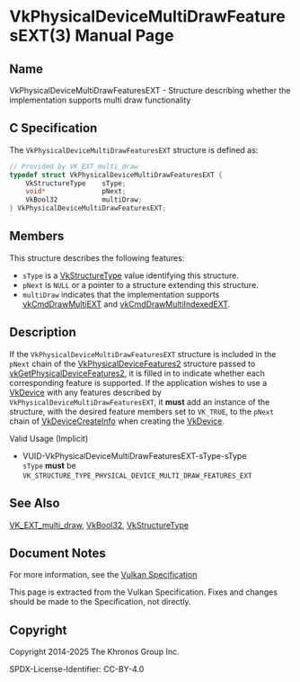 # VkPhysicalDeviceMultiDrawFeaturesEXT(3) Manual Page

## Name

VkPhysicalDeviceMultiDrawFeaturesEXT - Structure describing whether the implementation supports multi draw functionality



## [](#_c_specification)C Specification

The `VkPhysicalDeviceMultiDrawFeaturesEXT` structure is defined as:

```c++
// Provided by VK_EXT_multi_draw
typedef struct VkPhysicalDeviceMultiDrawFeaturesEXT {
    VkStructureType    sType;
    void*              pNext;
    VkBool32           multiDraw;
} VkPhysicalDeviceMultiDrawFeaturesEXT;
```

## [](#_members)Members

This structure describes the following features:

- `sType` is a [VkStructureType](https://registry.khronos.org/vulkan/specs/latest/man/html/VkStructureType.html) value identifying this structure.
- `pNext` is `NULL` or a pointer to a structure extending this structure.
- []()`multiDraw` indicates that the implementation supports [vkCmdDrawMultiEXT](https://registry.khronos.org/vulkan/specs/latest/man/html/vkCmdDrawMultiEXT.html) and [vkCmdDrawMultiIndexedEXT](https://registry.khronos.org/vulkan/specs/latest/man/html/vkCmdDrawMultiIndexedEXT.html).

## [](#_description)Description

If the `VkPhysicalDeviceMultiDrawFeaturesEXT` structure is included in the `pNext` chain of the [VkPhysicalDeviceFeatures2](https://registry.khronos.org/vulkan/specs/latest/man/html/VkPhysicalDeviceFeatures2.html) structure passed to [vkGetPhysicalDeviceFeatures2](https://registry.khronos.org/vulkan/specs/latest/man/html/vkGetPhysicalDeviceFeatures2.html), it is filled in to indicate whether each corresponding feature is supported. If the application wishes to use a [VkDevice](https://registry.khronos.org/vulkan/specs/latest/man/html/VkDevice.html) with any features described by `VkPhysicalDeviceMultiDrawFeaturesEXT`, it **must** add an instance of the structure, with the desired feature members set to `VK_TRUE`, to the `pNext` chain of [VkDeviceCreateInfo](https://registry.khronos.org/vulkan/specs/latest/man/html/VkDeviceCreateInfo.html) when creating the [VkDevice](https://registry.khronos.org/vulkan/specs/latest/man/html/VkDevice.html).

Valid Usage (Implicit)

- [](#VUID-VkPhysicalDeviceMultiDrawFeaturesEXT-sType-sType)VUID-VkPhysicalDeviceMultiDrawFeaturesEXT-sType-sType  
  `sType` **must** be `VK_STRUCTURE_TYPE_PHYSICAL_DEVICE_MULTI_DRAW_FEATURES_EXT`

## [](#_see_also)See Also

[VK\_EXT\_multi\_draw](https://registry.khronos.org/vulkan/specs/latest/man/html/VK_EXT_multi_draw.html), [VkBool32](https://registry.khronos.org/vulkan/specs/latest/man/html/VkBool32.html), [VkStructureType](https://registry.khronos.org/vulkan/specs/latest/man/html/VkStructureType.html)

## [](#_document_notes)Document Notes

For more information, see the [Vulkan Specification](https://registry.khronos.org/vulkan/specs/latest/html/vkspec.html#VkPhysicalDeviceMultiDrawFeaturesEXT)

This page is extracted from the Vulkan Specification. Fixes and changes should be made to the Specification, not directly.

## [](#_copyright)Copyright

Copyright 2014-2025 The Khronos Group Inc.

SPDX-License-Identifier: CC-BY-4.0